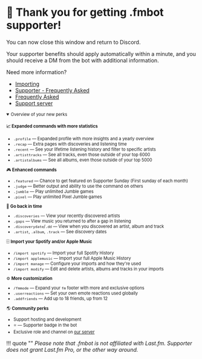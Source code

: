 # 🎉 Thank you for getting .fmbot supporter!

You can now close this window and return to Discord.

Your supporter benefits should apply automatically within a minute, and you should receive a DM from the bot with additional information.

Need more information? 

- [Importing](/importing)
- [Supporter - Frequently Asked](/supporter/#frequently-asked)
- [Frequently Asked](/faq)
- [Support server](https://discord.gg/fmbot)


<details style="font-size: .7rem;" open><summary>Overview of your new perks</summary>


<h4>📈 <strong>Expanded commands with more statistics</strong></h4>
<ul>
<li><code>.profile</code> — Expanded profile with more insights and a yearly overview</li>
<li><code>.recap</code> — Extra pages with discoveries and listening time</li>
<li><code>.recent</code> — See your lifetime listening history and filter to specific artists</li>
<li><code>.artisttracks</code> — See all tracks, even those outside of your top 6000</li>
<li><code>.artistalbums</code> — See all albums, even those outside of your top 5000</li>
</ul>
<p>🎮 <strong>Enhanced commands</strong></p>
<ul>
<li><code>.featured</code> — Chance to get featured on Supporter Sunday (First sunday of each month)</li>
<li><code>.judge</code> — Better output and ability to use the command on others</li>
<li><code>.jumble</code> — Play unlimited Jumble games</li>
<li><code>.pixel</code> — Play unlimited Pixel Jumble games</li>
</ul>
<p>🔎 <strong>Go back in time</strong></p>
<ul>
<li><code>.discoveries</code> — View your recently discovered artists</li>
<li><code>.gaps</code> — View music you returned to after a gap in listening</li>
<li><code>.discoverydate</code>/<code>.dd</code> — View when you discovered an artist, album and track</li>
<li><code>.artist</code>, <code>.album</code>, <code>.track</code> — See discovery dates</li>
</ul>
<p>🗄️ <strong>Import your Spotify and/or Apple Music</strong></p>
<ul>
<li><code>/import spotify</code> — Import your full Spotify History</li>
<li><code>/import applemusic</code> — Import your full Apple Music History</li>
<li><code>/import manage</code> — Configure your imports and how they're used</li>
<li><code>/import modify</code> — Edit and delete artists, albums and tracks in your imports</li>
</ul>
<p>⚙️ <strong>More customization</strong></p>
<ul>
<li><code>/fmmode</code> — Expand your <code>fm</code> footer with more and exclusive options</li>
<li><code>.userreactions</code> — Set your own emote reactions used globally</li>
<li><code>.addfriends</code> — Add up to 18 friends, up from 12</li>
</ul>
<p>🌎 <strong>Community perks</strong></p>
<ul>
<li>Support hosting and development</li>
<li>⭐ — Supporter badge in the bot</li>
<li>Exclusive role and channel on <a href="https://discord.gg/fmbot">our server</a></li>
</ul>

</details>

!!! quote ""
    <i>Please note that .fmbot is not affiliated with Last.fm. Supporter does not grant Last.fm Pro, or the other way around.</i>